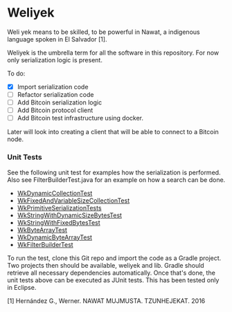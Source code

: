 # Weliyek

Weli yek means to be skilled, to be powerful in Nawat, a indigenous
language spoken in El Salvador [1].

Weliyek is the umbrella term for all the software in this repository. For now
only serialization logic is present.

To do:

- [x] Import serialization code
- [ ] Refactor serialization code
- [ ] Add Bitcoin serialization logic
- [ ] Add Bitcoin protocol client
- [ ] Add Bitcoin test infrastructure using docker.

Later will look into creating a client that will be able to connect to a
Bitcoin node. 

### Unit Tests

See the following unit test for examples how the serialization is performed. Also see 
FilterBuilderTest.java for an example on how a search can be done.

- [WkDynamicCollectionTest](lib/src/test/java/weliyek/serialization/sequence/WkDynamicCollectionTest.java)
- [WkFixedAndVariableSizeCollectionTest](lib/src/test/java/weliyek/serialization/sequence/WkFixedAndVariableSizeCollectionTest.java)
- [WkPrimitiveSerializationTests](lib/src/test/java/weliyek/serialization/number/WkPrimitiveSerializationTests.java)
- [WkStringWithDynamicSizeBytesTest](lib/src/test/java/weliyek/serialization/string/WkStringWithDynamicSizeBytesTest.java)
- [WkStringWithFixedBytesTest](lib/src/test/java/weliyek/serialization/string/WkStringWithFixedBytesTest.java)
- [WkByteArrayTest](lib/src/test/java/weliyek/util/array/WkByteArrayTest.java)
- [WkDynamicByteArrayTest](lib/src/test/java/weliyek/util/array/WkDynamicByteArrayTest.java)
- [WkFilterBuilderTest](lib/src/test/java/weliyek/serialization/filter/WkFilterBuilderTest.java)

To run the test, clone this Git repo and import the code as a Gradle project. Two projects then
should be available, weliyek and lib. Gradle should retrieve all necessary dependencies
automatically. Once that's done, the unit tests above can be executed as JUnit tests. This has
been tested only in Eclipse.

[1] Hernández G., Werner. NAWAT MUJMUSTA. TZUNHEJEKAT. 2016